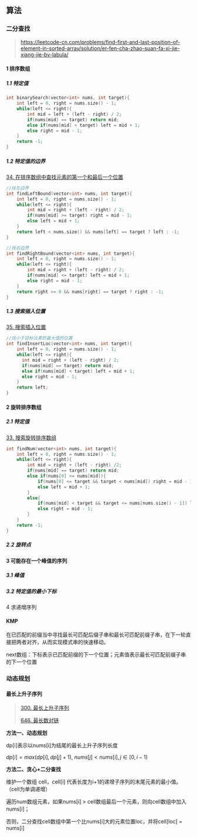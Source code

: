 ## 算法

### 二分查找

> https://leetcode-cn.com/problems/find-first-and-last-position-of-element-in-sorted-array/solution/er-fen-cha-zhao-suan-fa-xi-jie-xiang-jie-by-labula/

#### 1 排序数组

##### 1.1 特定值

```cpp
int binarySearch(vector<int> nums, int target){
    int left = 0, right = nums.size() - 1;
    while(left <= right){
        int mid = left + (left - right) / 2;
        if(nums[mid] == target) return mid;
        else if(nums[mid] < target) left = mid + 1;
        else right = mid - 1;
    }
    return -1;
}
```

##### 1.2 特定值的边界

[34. 在排序数组中查找元素的第一个和最后一个位置](https://leetcode-cn.com/problems/find-first-and-last-position-of-element-in-sorted-array/)

```cpp
//找左边界
int findLeftBound(vector<int> nums, int target){
    int left = 0, right = nums.size() - 1;
    while(left <= right){
        int mid = right + (left - right) / 2;
        if(nums[mid] >= target) right = mid - 1;
        else left = mid + 1;
    }
    return left < nums.size() && nums[left] == target ? left : -1;
}

//找右边界
int findRightBound(vector<int> nums, int target){
    int left = 0, right = nums.size() - 1;
    while(left <= right){
        int mid = right + (left - right) / 2;
        if(nums[mid] <= target) left = mid + 1;
        else right = mid - 1;
    }
    return right >= 0 && nums[right] == target ? right : -1;
}
```

##### 1.3 搜索插入位置

[35. 搜索插入位置](https://leetcode-cn.com/problems/search-insert-position/)

```cpp
//找小于目标元素的最大值的位置
int findInsertLoc(vector<int> nums, int target){
    int left = 0, right = nums.size() - 1;
    while(left <= right){
      int mid = right + (left - right) / 2;
      if(nums[mid] == target) return mid;
      else if(nums[mid] < target) left = mid + 1;
      else right = mid - 1;
    }
    return left;
}
```



#### 2 旋转排序数组

##### 2.1 特定值

[33. 搜索旋转排序数组](https://leetcode-cn.com/problems/search-in-rotated-sorted-array/)

```cpp
int findNum(vector<int> nums, int target){
    int left = 0, right = nums.size() - 1;
    while(left <= right){
        int mid = right + (left - right) /2;
        if(nums[mid] == target) return mid;
        else if(nums[0] <= nums[mid]){
            if(nums[0] <= target && target < nums[mid]) right = mid - 1;
            else left = mid + 1;
        }
        else{
            if(nums[mid] < target && target <= nums[nums.size() - 1]) left = mid + 1;
            else right = mid - 1;
        }
    }
    return -1;
}
```



##### 2.2 旋转点



#### 3 可能存在一个峰值的序列

##### 3.1 峰值



##### 3.2 特定值的最小下标



4 求递增序列





#### KMP

在已匹配的前缀当中寻找最长可匹配后缀子串和最长可匹配前缀子串，在下一轮直接把两者对齐，从而实现模式串的快速移动。

next数组：下标表示已匹配前缀的下一个位置；元素值表示最长可匹配前缀子串的下一个位置



### 动态规划

#### 最长上升子序列

> [300. 最长上升子序列](https://leetcode-cn.com/problems/longest-increasing-subsequence/)
>
> [646. 最长数对链](https://leetcode-cn.com/problems/maximum-length-of-pair-chain/)

**方法一、动态规划**

dp[i]表示以nums[i]为结尾的最长上升子序列长度

$dp[i] = max(dp[i], dp[j] + 1), \ nums[j] < nums[i], j \in [0,i - 1)$

**方法二、贪心+二分查找**

维护一个数组 cell，cell[i] 代表长度为i+1的递增子序列的末尾元素的最小值。（cell为单调递增）

遍历num数组元素，如果nums[i] > cell数组最后一个元素，则向cell数组中加入nums[i]；

否则，二分查找cell数组中第一个比nums[i]大的元素位置loc，并将cell[loc] = nums[i]







